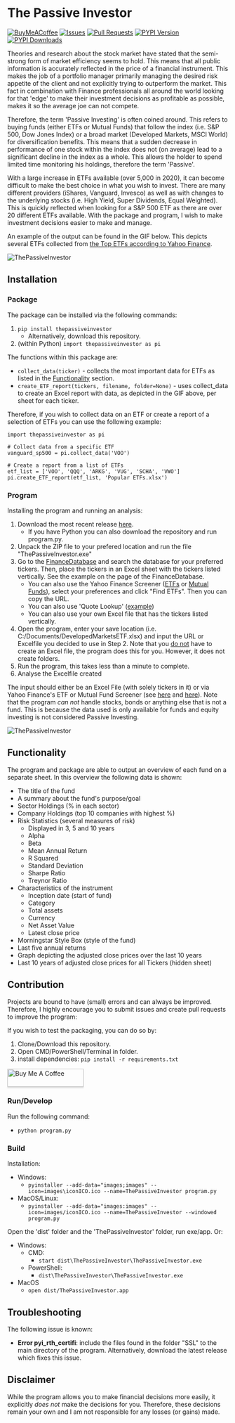 # The Passive Investor
[![BuyMeACoffee](https://img.shields.io/badge/Buy%20Me%20A%20Coffee-Donate-brightgreen?logo=buymeacoffee)](https://www.buymeacoffee.com/jerbouma)
[![Issues](https://img.shields.io/github/issues/jerbouma/ThePassiveInvestor)](https://github.com/JerBouma/ThePassiveInvestor/issues)
[![Pull Requests](https://img.shields.io/github/issues-pr/JerBouma/ThePassiveInvestor?color=yellow)](https://github.com/JerBouma/ThePassiveInvestor/pulls)
[![PYPI Version](https://img.shields.io/pypi/v/ThePassiveInvestor)](https://pypi.org/project/ThePassiveInvestor/)
[![PYPI Downloads](https://img.shields.io/pypi/dm/ThePassiveInvestor)](https://pypi.org/project/ThePassiveInvestor/)

Theories and research about the stock market have stated that the semi-strong form of market efficiency seems to hold.
This means that all public information is accurately reflected in the price of a financial instrument.
This makes the job of a portfolio manager primarily managing the desired risk appetite of the client and not explicitly
trying to outperform the market. This fact in combination with Finance professionals all around the world looking for
that 'edge' to make their investment decisions as profitable as possible, makes it so the average joe can not compete.

Therefore, the term 'Passive Investing' is often coined around. This refers to buying funds
(either ETFs or Mutual Funds) that follow the index (i.e. S&P 500, Dow Jones Index) or a broad market
(Developed Markets, MSCI World) for diversification benefits. This means that a sudden decrease in performance
of one stock within the index does not (on average) lead to a significant decline in the index as a whole.
This allows the holder to spend limited time monitoring his holdings, therefore the term 'Passive'.

With a large increase in ETFs available (over 5,000 in 2020), it can become difficult to make the best choice in
what you wish to invest. There are many different providers (iShares, Vanguard, Invesco) as well as with changes
to the underlying stocks (i.e. High Yield, Super Dividends, Equal Weighted). This is quickly reflected when looking
for a S&P 500 ETF as there are over 20 different ETFs available. With the package and program, I wish to make 
investment decisions easier to make and manage.

An example of the output can be found in the GIF below. This depicts several ETFs collected 
from [the Top ETFs according to Yahoo Finance](https://finance.yahoo.com/etfs). 

![ThePassiveInvestor](https://raw.githubusercontent.com/JerBouma/ThePassiveInvestor/master/Images/outputExample.gif)

## Installation

### Package
The package can be installed via the following commands:

1. `pip install thepassiveinvestor`
    * Alternatively, download this repository.
2. (within Python) `import thepassiveinvestor as pi`

The functions within this package are:
- `collect_data(ticker)` - collects the most important data for ETFs as listed in the [Functionality](#Functionality) 
  section.
- `create_ETF_report(tickers, filename, folder=None)` - uses collect_data to create an Excel report with data, as 
depicted in the GIF above, per sheet for each ticker.
  
Therefore, if you wish to collect data on an ETF or create a report of a selection of ETFs you can use the following 
example:
````
import thepassiveinvestor as pi

# Collect data from a specific ETF
vanguard_sp500 = pi.collect_data('VOO')

# Create a report from a list of ETFs
etf_list = ['VOO', 'QQQ', 'ARKG', 'VUG', 'SCHA', 'VWO']
pi.create_ETF_report(etf_list, 'Popular ETFs.xlsx')
````


### Program
Installing the program and running an analysis:

1. Download the most recent release [here](https://github.com/JerBouma/ThePassiveInvestor/releases).
    * If you have Python you can also download the repository and run program.py.
2. Unpack the ZIP file to your prefered location and run the file "ThePassiveInvestor.exe"
3. Go to the [FinanceDatabase](https://github.com/JerBouma/FinanceDatabase) and search the database for your preferred tickers.
Then, place the tickers in an Excel sheet with the tickers listed vertically. See the example on the page of the FinanceDatabase.
   * You can also use the Yahoo Finance Screener ([ETFs](https://finance.yahoo.com/screener/etf/new)
   or [Mutual Funds](https://finance.yahoo.com/screener/mutualfund/new)), select your preferences and click
   "Find ETFs". Then you can copy the URL.
    * You can also use 'Quote Lookup' ([example](https://finance.yahoo.com/lookup/etf?s=developed%20markets))
    * You can also use your own Excel file that has the tickers listed vertically.
4. Open the program, enter your save location (i.e. C:/Documents/DevelopedMarketsETF.xlsx) and
input the URL or Excelfile you decided to use in Step 2. Note that you <u>do not</u> have to create an Excel file,
the program does this for you. However, it does not create folders.
5. Run the program, this takes less than a minute to complete.
6. Analyse the Excelfile created

The input should either be an Excel File (with solely tickers in it) or via Yahoo Finance's ETF or Mutual Fund 
Screener (see [here](https://finance.yahoo.com/screener/etf/new) 
and [here](https://finance.yahoo.com/screener/mutualfund/new)). Note that the program <i>can not</i>
handle stocks, bonds or anything else that is not a fund. This is because the data used is only available
for funds and equity investing is not considered Passive Investing. 

![ThePassiveInvestor](https://raw.githubusercontent.com/JerBouma/ThePassiveInvestor/master/Images/programExample.png)

## Functionality
The program and package are able to output an overview of each fund on a separate sheet. In this overview the 
following data is shown:
* The title of the fund
* A summary about the fund's purpose/goal
* Sector Holdings (% in each sector)
* Company Holdings (top 10 companies with highest %)
* Risk Statistics (several measures of risk)
    * Displayed in 3, 5 and 10 years
    * Alpha
    * Beta
    * Mean Annual Return
    * R Squared
    * Standard Deviation
    * Sharpe Ratio
    * Treynor Ratio
* Characteristics of the instrument
    * Inception date (start of fund)
    * Category
    * Total assets
    * Currency
    * Net Asset Value
    * Latest close price
* Morningstar Style Box (style of the fund)
* Last five annual returns
* Graph depicting the adjusted close prices over the last 10 years
* Last 10 years of adjusted close prices for all Tickers (hidden sheet)

## Contribution
Projects are bound to have (small) errors and can always be improved. Therefore,
I highly encourage you to submit issues and create pull requests to improve the program:

If you wish to test the packaging, you can do so by:

1. Clone/Download this repository.
2. Open CMD/PowerShell/Terminal in folder.
3. install dependencies: ```pip install -r requirements.txt``` 

<a href="https://www.buymeacoffee.com/jerbouma" target="_blank"><img src="https://www.buymeacoffee.com/assets/img/custom_images/orange_img.png" alt="Buy Me A Coffee" style="height: 41px !important;width: 174px !important;box-shadow: 0px 3px 2px 0px rgba(190, 190, 190, 0.5) !important;-webkit-box-shadow: 0px 3px 2px 0px rgba(190, 190, 190, 0.5) !important;" ></a>

### Run/Develop
Run the following command:
- ```python program.py```

### Build
 Installation:
- Windows: 
    - ```pyinstaller --add-data="images;images" --icon=images\iconICO.ico --name=ThePassiveInvestor program.py```
- MacOS/Linux:
    - ```pyinstaller --add-data="images:images" --icon=images/iconICO.ico --name=ThePassiveInvestor --windowed program.py```
    
 Open the 'dist' folder and the 'ThePassiveInvestor' folder, run exe/app. Or:
- Windows:
    - CMD:
        - ```start dist\ThePassiveInvestor\ThePassiveInvestor.exe```
    - PowerShell:
        - ```dist\ThePassiveInvestor\ThePassiveInvestor.exe```
- MacOS 
    - ```open dist/ThePassiveInvestor.app```

## Troubleshooting
The following issue is known:
- <b>Error pyi_rth_certifi</b>: include the files found in the folder "SSL" to the main directory of the program.
Alternatively, download the latest release which fixes this issue.
 
## Disclaimer
While the program allows you to make financial decisions more easily, it explicitly <i>does not</i> make the 
decisions for you. Therefore, these decisions remain your own and I am not responsible for any losses (or gains) made.
